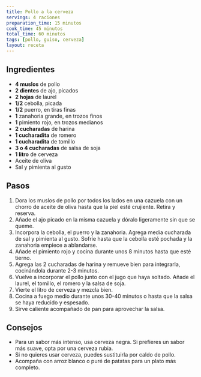 ```yaml
---
title: Pollo a la cerveza
servings: 4 raciones
preparation_time: 15 minutos
cook_time: 45 minutos
total_time: 60 minutos
tags: [pollo, guiso, cerveza]
layout: receta
---
```


## Ingredientes

- **4 muslos** de pollo
- **2 dientes** de ajo, picados
- **2 hojas** de laurel
- **1/2** cebolla, picada
- **1/2** puerro, en tiras finas
- **1** zanahoria grande, en trozos finos
- **1** pimiento rojo, en trozos medianos
- **2 cucharadas** de harina
- **1 cucharadita** de romero
- **1 cucharadita** de tomillo
- **3 o 4 cucharadas** de salsa de soja
- **1 litro** de cerveza
- Aceite de oliva
- Sal y pimienta al gusto

## Pasos

1. Dora los muslos de pollo por todos los lados en una cazuela con un chorro de aceite de oliva hasta que la piel esté crujiente. Retira y reserva.
2. Añade el ajo picado en la misma cazuela y dóralo ligeramente sin que se queme.
3. Incorpora la cebolla, el puerro y la zanahoria. Agrega media cucharada de sal y pimienta al gusto. Sofríe hasta que la cebolla esté pochada y la zanahoria empiece a ablandarse.
4. Añade el pimiento rojo y cocina durante unos 8 minutos hasta que esté tierno.
5. Agrega las 2 cucharadas de harina y remueve bien para integrarla, cocinándola durante 2-3 minutos.
6. Vuelve a incorporar el pollo junto con el jugo que haya soltado. Añade el laurel, el tomillo, el romero y la salsa de soja.
7. Vierte el litro de cerveza y mezcla bien.
8. Cocina a fuego medio durante unos 30-40 minutos o hasta que la salsa se haya reducido y espesado.
9. Sirve caliente acompañado de pan para aprovechar la salsa.

## Consejos

- Para un sabor más intenso, usa cerveza negra. Si prefieres un sabor más suave, opta por una cerveza rubia.
- Si no quieres usar cerveza, puedes sustituirla por caldo de pollo.
- Acompaña con arroz blanco o puré de patatas para un plato más completo.
